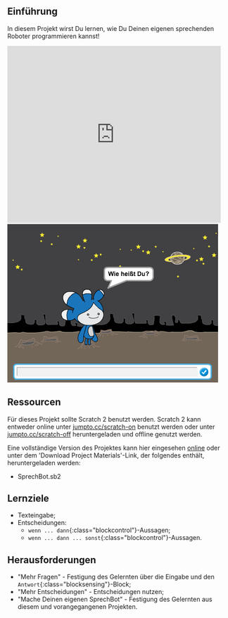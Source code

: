 ## Einführung

In diesem Projekt wirst Du lernen, wie Du Deinen eigenen sprechenden Roboter programmieren kannst!

<div class="scratch-preview">
  <iframe allowtransparency="true" width="485" height="402" src="https://scratch.mit.edu/projects/embed/26762091/?autostart=false" frameborder="0"></iframe>
  <img src="images/chatbot-final.png">
</div>

## Ressourcen
Für dieses Projekt sollte Scratch 2 benutzt werden. Scratch 2 kann entweder online unter  [jumpto.cc/scratch-on](http://jumpto.cc/scratch-on) benutzt werden oder unter  [jumpto.cc/scratch-off](http://jumpto.cc/scratch-off) heruntergeladen und offline genutzt werden.

Eine vollständige Version des Projektes kann hier eingesehen <a href="http://scratch.mit.edu/projects/34874510/#editor">online</a> oder unter dem 'Download Project Materials'-Link, der folgendes enthält, heruntergeladen werden:

+ SprechBot.sb2

## Lernziele
+ Texteingabe;
+ Entscheidungen:
	+ `wenn ... dann`{:class="blockcontrol"}-Aussagen;
	+ `wenn ... dann ... sonst`{:class="blockcontrol"}-Aussagen.

## Herausforderungen
+ "Mehr Fragen" - Festigung des Gelernten über die Eingabe und den `Antwort`{:class="blocksensing"}-Block;
+ "Mehr Entscheidungen" - Entscheidungen nutzen;
+ "Mache Deinen eigenen SprechBot" - Festigung des Gelernten aus diesem und vorangegangenen Projekten.
